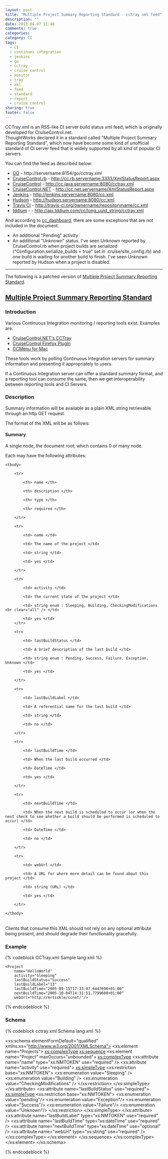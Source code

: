 ```yaml
---
layout: post
title: "Multiple Project Summary Reporting Standard - cctray xml feed"
description: ""
date: 2013-04-07 11:48
comments: true
categories: 
category: CI
tags: 
  - CI
  - continues integration
  - jenkins
  - go
  - cctray
  - cruise control
  - monitor
  - tray
  - xml
  - feed
  - standard
  - report
  - cruise control
sharing: true
footer: false
---
```


CCTray.xml is an RSS-like CI server build status xml feed, which is originally developed for CruiseControl.net.  
ThoughtWorks declared it in a standard called "Multiple Project Summary Reporting Standard", which now have become some kind of unofficial standard of CI server feed that is widely supported by all kind of popular CI servers.

You can find the feed as described below:

* [GO](http://www.thoughtworks-studios.com/go-continuous-delivery)  - http://servername:8154/go/cctray.xml
* [CruiseControl.rb](http://cruisecontrolrb.thoughtworks.com/) - http://cc.rb.servername:3333/XmlStatusReport.aspx
* [CruiseControl](http://cruisecontrol.sourceforge.net/) - http://cc.java.servername:8080/cctray.xml
* [CruiseControl.NET](http://ccnet.thoughtworks.com/) - http://cc.net.servername/XmlStatusReport.aspx
* [Jenkins](http://jenkins-ci.org/) - http://jenkins.servername:8080/cc.xml
* [Hudson](https://hudson.dev.java.net/) - http://hudson.servername:8080/cc.xml
* [Travis CI](http://travis-ci.org/) - http://travis-ci.org/ownername/repositoryname/cc.xml
* [tddium](https://www.tddium.com/) - - http://api.tddium.com/cc/long_uuid_string/cctray.xml

And according to [cc_dashboard](https://github.com/robertmaldon/cc_dashboard), there are some exceptions that are not included in the document.

* An additional "Pending" activity
* An additional "Unknown" status. I've seen Unknown reported by CruiseControl.rb when project builds are serialized ("Configuration.serialize_builds = true" set in .cruise/site_config.rb) and one build is waiting for another build to finish. I've seen Unknown reported by Hudson when a project is disabled.

<hr>

The following is a patched version of [Multiple Project Summary Reporting Standard](http://confluence.public.thoughtworks.org/display/CI/Multiple+Project+Summary+Reporting+Standard).

## [Multiple Project Summary Reporting Standard](http://confluence.public.thoughtworks.org/display/CI/Multiple+Project+Summary+Reporting+Standard)

### Introduction

Various Continuous Integration monitoring / reporting tools exist. Examples are:

* [CruiseControl.NET's CCTray](http://confluence.public.thoughtworks.org/display/CCNET/CCTray)
* [CruiseControl Firefox Plugin](http://www.md.pp.ru/mozilla/cc/)
* [CCMenu for Mac](http://sourceforge.net/projects/ccmenu/)

These tools work by polling Continuous Integration servers for summary information and presenting it appropriately to users.

If a Continuous Integration server can offer a standard summary format, and a reporting tool can consume the same, then we get interoperability between reporting tools and CI Servers.

### Description

Summary information will be available as a plain XML string retrievable through an http GET request.

The format of the XML will be as follows:

#### Summary

A single <Projects> node, the document root, which contains 0 or many <Project> node.

Each <Project> may have the following attributes:

<table>

	<tbody>

        <tr>

            <th> name </th>

            <th> description </th>

            <th> type </th>

            <th> required </th>

        </tr>

        <tr>

            <td> name </td>

            <td> The name of the project </td>

            <td> string </td>

            <td> yes </td>

        </tr>

        <tr>

            <td> activity </td>

            <td> The current state of the project </td>

            <td> string enum : Sleeping, Building, CheckingModifications <br clear="all" /> </td>

            <td> yes </td>
        </tr>

        <tr>

            <td> lastBuildStatus </td>

            <td> A brief description of the last build </td>

            <td> string enum : Pending, Success, Failure, Exception, Unknown </td>

            <td> yes </td>

        </tr>

        <tr>

            <td> lastBuildLabel </td>

            <td> A referential name for the last build </td>

            <td> string </td>

            <td> no </td>

        </tr>

        <tr>

            <td> lastBuildTime </td>

            <td> When the last build occurred </td>

            <td> DateTime </td>

            <td> yes </td>

        </tr>

        <tr>

            <td> nextBuildTime </td>

            <td> When the next build is scheduled to occur (or when the next check to see whether a build should be performed is scheduled to occur) </td>

            <td> DateTime </td>

            <td> no </td>

        </tr>

        <tr>

            <td> webUrl </td>

            <td> A URL for where more detail can be found about this project </td>

            <td> string (URL) </td>

            <td> yes </td>

        </tr>

    </tbody>

</table>

Clients that consume this XML should not rely on any optional attribute being present, and should degrade their functionality gracefully.

### Example

{% codeblock CCTray.xml Sample lang:xml %}
<Projects>
    <Project
        name="SvnTest"
        activity="Sleeping"
        lastBuildStatus="Exception"
        lastBuildLabel="8"
        lastBuildTime="2005-09-28T10:30:34.6362160+01:00"
        nextBuildTime="2005-10-04T14:31:52.4509248+01:00"
        webUrl="http://mrtickle/ccnet/"/>

    <Project
        name="HelloWorld"
        activity="Sleeping"
        lastBuildStatus="Success"
        lastBuildLabel="13"
        lastBuildTime="2005-09-15T17:33:07.6447696+01:00"
        nextBuildTime="2005-10-04T14:31:51.7799600+01:00"
        webUrl="http://mrtickle/ccnet/"/>
</Projects>
{% endcodeblock %}

### Schema
{% codeblock cctray.xml Schema lang:xml %}
<?xml version="1.0" encoding="UTF-8" ?>
<xs:schema elementFormDefault="qualified" xmlns:xs="http://www.w3.org/2001/XMLSchema">
<xs:element name="Projects">
<xs:complexType>
<xs:sequence>
<xs:element name="Project" maxOccurs="unbounded">
<xs:complexType>
<xs:attribute name="name" type="xs:NMTOKEN" use="required" />
<xs:attribute name="activity" use="required">
<xs:simpleType>
<xs:restriction base="xs:NMTOKEN">
<xs:enumeration value="Sleeping" />
<xs:enumeration value="Building" />
<xs:enumeration value="CheckingModifications" />
</xs:restriction>
</xs:simpleType>
</xs:attribute>
<xs:attribute name="lastBuildStatus" use="required">
<xs:simpleType>
<xs:restriction base="xs:NMTOKEN">
<xs:enumeration value="pending"/>
<xs:enumeration value="Exception"/>
<xs:enumeration value="Success"/>
<xs:enumeration value="Failure"/>
<xs:enumeration value="Unknown"/>
</xs:restriction>
</xs:simpleType>
</xs:attribute>
<xs:attribute name="lastBuildLabel" type="xs:NMTOKEN" use="required" />
<xs:attribute name="lastBuildTime" type="xs:dateTime" use="required" />
<xs:attribute name="nextBuildTime" type="xs:dateTime" use="optional" />
<xs:attribute name="webUrl" type="xs:string" use="required" />
</xs:complexType>
</xs:element>
</xs:sequence>
</xs:complexType>
</xs:element>
</xs:schema>

{% endcodeblock %}


